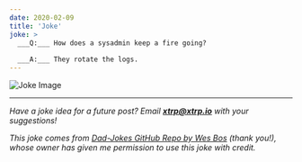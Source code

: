 ```yaml
---
date: 2020-02-09
title: 'Joke'
joke: >
  ___Q:___ How does a sysadmin keep a fire going?
  
  ___A:___ They rotate the logs.
---
```


![Joke Image](https://private.xtrp.io/projects/DailyDeveloperJokes/public_image_server/images/5e1259369613c.png)

---
*Have a joke idea for a future post? Email **[xtrp@xtrp.io](mailto:xtrp@xtrp.io)** with your suggestions!*

*This joke comes from [Dad-Jokes GitHub Repo by Wes Bos](https://github.com/wesbos/dad-jokes) (thank you!), whose owner has given me permission to use this joke with credit.*

<!-- 
Joke text:
**Q:** How does a sysadmin keep a fire going?

**A:** They rotate the logs.
 -->

